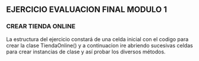 ## EJERCICIO EVALUACION FINAL MODULO 1

### CREAR TIENDA ONLINE

La estructura del ejercicio constará de una celda inicial con el codigo para crear la clase TiendaOnline() y 
a continuacion ire abriendo sucesivas celdas para crear instancias de clase y así probar los diversos métodos. 